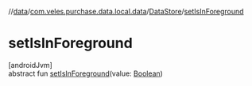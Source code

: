 //[data](../../../index.md)/[com.veles.purchase.data.local.data](../index.md)/[DataStore](index.md)/[setIsInForeground](set-is-in-foreground.md)

# setIsInForeground

[androidJvm]\
abstract fun [setIsInForeground](set-is-in-foreground.md)(value: [Boolean](https://kotlinlang.org/api/latest/jvm/stdlib/kotlin/-boolean/index.html))
